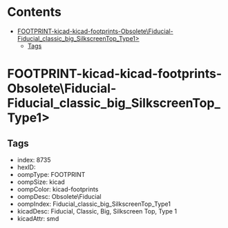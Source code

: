 



Contents
========

* [FOOTPRINT-kicad-kicad-footprints-Obsolete\Fiducial-Fiducial_classic_big_SilkscreenTop_Type1>](#footprint-kicad-kicad-footprints-obsoletefiducial-fiducial_classic_big_silkscreentop_type1)
	* [Tags](#tags)

# FOOTPRINT-kicad-kicad-footprints-Obsolete\Fiducial-Fiducial_classic_big_SilkscreenTop_Type1>

## Tags

- index: 8735
- hexID: 
- oompType: FOOTPRINT
- oompSize: kicad
- oompColor: kicad-footprints
- oompDesc: Obsolete\Fiducial
- oompIndex: Fiducial_classic_big_SilkscreenTop_Type1
- kicadDesc: Fiducial, Classic, Big, Silkscreen Top, Type 1
- kicadAttr: smd
